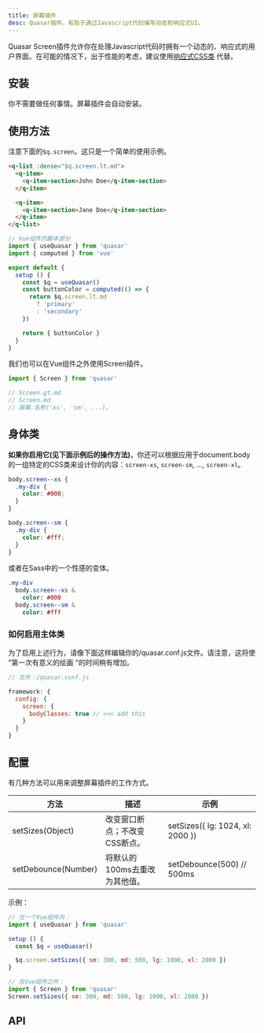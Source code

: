 ```yaml
---
title: 屏幕插件
desc: Quasar插件，有助于通过Javascript代码编写动态和响应式UI。
---
```

Quasar Screen插件允许你在处理Javascript代码时拥有一个动态的、响应式的用户界面。在可能的情况下，出于性能的考虑，建议使用[响应式CSS类](/style/visibility#window-width-related) 代替。

## 安装
你不需要做任何事情。屏幕插件会自动安装。

## 使用方法
注意下面的`$q.screen`。这只是一个简单的使用示例。

```html
<q-list :dense="$q.screen.lt.md">
  <q-item>
    <q-item-section>John Doe</q-item-section>
  </q-item>

  <q-item>
    <q-item-section>Jane Doe</q-item-section>
  </q-item>
</q-list>
```

```js
// Vue组件的脚本部分
import { useQuasar } from 'quasar'
import { computed } from 'vue'

export default {
  setup () {
    const $q = useQuasar()
    const buttonColor = computed(() => {
      return $q.screen.lt.md
        ? 'primary'
        : 'secondary'
    })

    return { buttonColor }
  }
}
```

我们也可以在Vue组件之外使用Screen插件。

```js
import { Screen } from 'quasar'

// Screen.gt.md
// Screen.md
// 屏幕.名称('xs', 'sm', ...)。
```

## 身体类

**如果你启用它(见下面示例后的操作方法)**，你还可以根据应用于document.body的一组特定的CSS类来设计你的内容：`screen-xs`, `screen-sm`, ..., `screen-xl`。

```css
body.screen--xs {
  .my-div {
    color: #000;
  }
}

body.screen--sm {
  .my-div {
    color: #fff;
  }
}
```

或者在Sass中的一个性感的变体。

```sass
.my-div
  body.screen--xs &
    color: #000
  body.screen--sm &
    color: #fff
```

### 如何启用主体类

为了启用上述行为，请像下面这样编辑你的/quasar.conf.js文件。请注意，这将使 "第一次有意义的绘画 "的时间稍有增加。

```js
// 文件：/quasar.conf.js

framework: {
  config: {
    screen: {
      bodyClasses: true // <<< add this
    }
  }
}
```

## 配置
有几种方法可以用来调整屏幕插件的工作方式。

| 方法 | 描述 | 示例 |
| --- | --- | --- |
| setSizes(Object) | 改变窗口断点；不改变CSS断点。| setSizes({ lg: 1024, xl: 2000 }) |
| setDebounce(Number) | 将默认的100ms去重改为其他值。| setDebounce(500) // 500ms |

示例：

```js
// 在一个Vue组件内：
import { useQuasar } from 'quasar'

setup () {
  const $q = useQuasar()

  $q.screen.setSizes({ sm: 300, md: 500, lg: 1000, xl: 2000 })
}

// 在Vue组件之外：
import { Screen } from 'quasar'
Screen.setSizes({ sm: 300, md: 500, lg: 1000, xl: 2000 })
```

## API
<doc-api file="Screen" />
